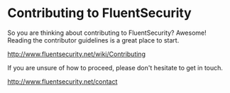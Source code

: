 # Contributing to FluentSecurity

So you are thinking about contributing to FluentSecurity? Awesome! Reading the contributor guidelines is a great place to start.

http://www.fluentsecurity.net/wiki/Contributing

If you are unsure of how to proceed, please don't hesitate to get in touch.

http://www.fluentsecurity.net/contact